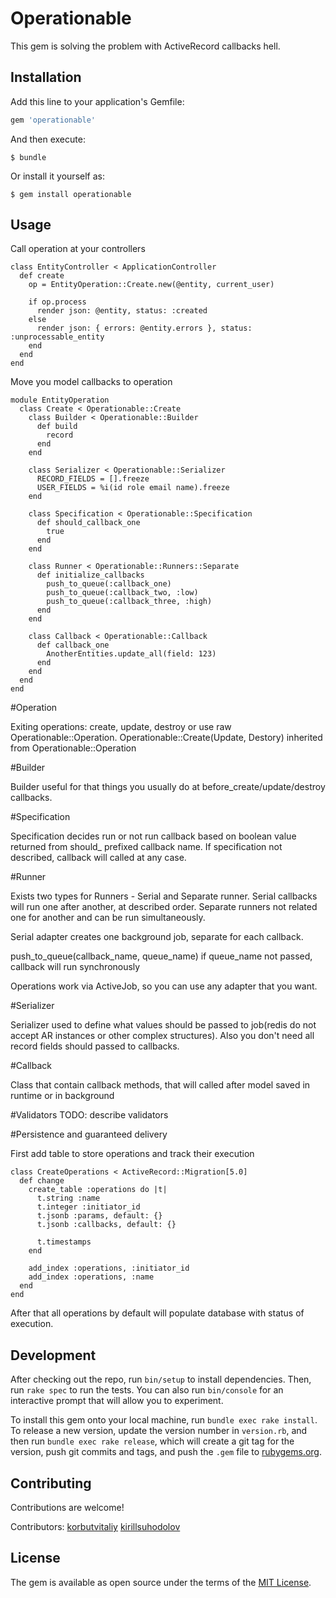 # Operationable

This gem is solving the problem with ActiveRecord callbacks hell.

## Installation

Add this line to your application's Gemfile:

```ruby
gem 'operationable'
```

And then execute:

    $ bundle

Or install it yourself as:

    $ gem install operationable

## Usage

Call operation at your controllers

```
class EntityController < ApplicationController
  def create
    op = EntityOperation::Create.new(@entity, current_user)

    if op.process
      render json: @entity, status: :created
    else
      render json: { errors: @entity.errors }, status: :unprocessable_entity
    end
  end
end
```

Move you model callbacks to operation


```
module EntityOperation
  class Create < Operationable::Create
    class Builder < Operationable::Builder
      def build
        record
      end
    end

    class Serializer < Operationable::Serializer
      RECORD_FIELDS = [].freeze
      USER_FIELDS = %i(id role email name).freeze
    end

    class Specification < Operationable::Specification
      def should_callback_one
        true
      end
    end

    class Runner < Operationable::Runners::Separate
      def initialize_callbacks
        push_to_queue(:callback_one)
        push_to_queue(:callback_two, :low)
        push_to_queue(:callback_three, :high)
      end
    end

    class Callback < Operationable::Callback
      def callback_one
        AnotherEntities.update_all(field: 123)
      end
    end
  end
end
```

#Operation

Exiting operations: create, update, destroy or use raw Operationable::Operation.
Operationable::Create(Update, Destory) inherited from Operationable::Operation

#Builder

Builder useful for that things you usually do at before_create/update/destroy callbacks.

#Specification

Specification decides run or not run callback based on boolean value returned from should_ prefixed callback name.
If specification not described, callback will called at any case.

#Runner

Exists two types for Runners - Serial and Separate runner. Serial callbacks will run one after another, at described order.
Separate runners not related one for another and can be run simultaneously.

Serial adapter creates one background job, separate for each callback.

push_to_queue(callback_name, queue_name) if queue_name not passed, callback will run synchronously

Operations work via ActiveJob, so you can use any adapter that you want.

#Serializer

Serializer used to define what values should be passed to job(redis do not accept AR instances or other complex structures).
Also you don't need all record fields should passed to callbacks.

#Callback

Class that contain callback methods, that will called after model saved in runtime or in background

#Validators
TODO: describe validators

#Persistence and guaranteed delivery

First add table to store operations and track their execution

```
class CreateOperations < ActiveRecord::Migration[5.0]
  def change
    create_table :operations do |t|
      t.string :name
      t.integer :initiator_id
      t.jsonb :params, default: {}
      t.jsonb :callbacks, default: {}

      t.timestamps
    end

    add_index :operations, :initiator_id
    add_index :operations, :name
  end
end
```

After that all operations by default will populate database with status of execution.

## Development

After checking out the repo, run `bin/setup` to install dependencies. Then, run `rake spec` to run the tests. You can also run `bin/console` for an interactive prompt that will allow you to experiment.

To install this gem onto your local machine, run `bundle exec rake install`. To release a new version, update the version number in `version.rb`, and then run `bundle exec rake release`, which will create a git tag for the version, push git commits and tags, and push the `.gem` file to [rubygems.org](https://rubygems.org).

## Contributing

Contributions are welcome!

Contributors:
[korbutvitaliy](https://github.com/korbutvitaliy)
[kirillsuhodolov](https://github.com/KirillSuhodolov)


## License

The gem is available as open source under the terms of the [MIT License](http://opensource.org/licenses/MIT).
